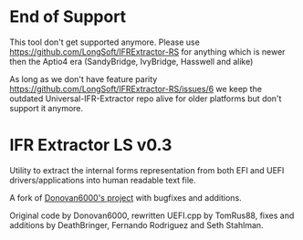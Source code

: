 End of Support
=======================

This tool don't get supported anymore. 
Please use https://github.com/LongSoft/IFRExtractor-RS for anything which is newer then the Aptio4 era (SandyBridge, IvyBridge, Hasswell and alike)

As long as we don't have feature parity https://github.com/LongSoft/IFRExtractor-RS/issues/6 we keep the outdated Universal-IFR-Extractor repo alive for older platforms but don't support it anymore.

IFR Extractor LS v0.3
=======================

Utility to extract the internal forms representation from both EFI and UEFI drivers/applications into human readable text file.

A fork of <a href="https://github.com/donovan6000/Universal-IFR-Extractor">Donovan6000's project</a> with bugfixes and additions.

Original code by Donovan6000, rewritten UEFI.cpp by TomRus88, fixes and additions by DeathBringer, Fernando Rodriguez and Seth Stahlman.

